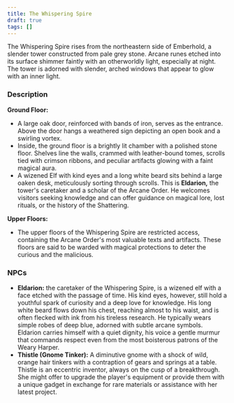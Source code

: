 ```yaml
---
title: The Whispering Spire
draft: true
tags: []
---
```

The Whispering Spire rises from the northeastern side of Emberhold, a slender tower constructed from pale grey stone. Arcane runes etched into its surface shimmer faintly with an otherworldly light, especially at night. The tower is adorned with slender, arched windows that appear to glow with an inner light.

### Description
**Ground Floor:**
- A large oak door, reinforced with bands of iron, serves as the entrance. Above the door hangs a weathered sign depicting an open book and a swirling vortex.
- Inside, the ground floor is a brightly lit chamber with a polished stone floor. Shelves line the walls, crammed with leather-bound tomes, scrolls tied with crimson ribbons, and peculiar artifacts glowing with a faint magical aura.
- A wizened Elf with kind eyes and a long white beard sits behind a large oaken desk, meticulously sorting through scrolls. This is **Eldarion,** the tower's caretaker and a scholar of the Arcane Order. He welcomes visitors seeking knowledge and can offer guidance on magical lore, lost rituals, or the history of the Shattering.

**Upper Floors:**
- The upper floors of the Whispering Spire are restricted access, containing the Arcane Order's most valuable texts and artifacts. These floors are said to be warded with magical protections to deter the curious and the malicious.

### NPCs
  
- **Eldarion:** the caretaker of the Whispering Spire, is a wizened elf with a face etched with the passage of time. His kind eyes, however, still hold a youthful spark of curiosity and a deep love for knowledge. His long white beard flows down his chest, reaching almost to his waist, and is often flecked with ink from his tireless research. He typically wears simple robes of deep blue, adorned with subtle arcane symbols. Eldarion carries himself with a quiet dignity, his voice a gentle murmur that commands respect even from the most boisterous patrons of the Weary Harper.
- **Thistle (Gnome Tinker):** A diminutive gnome with a shock of wild, orange hair tinkers with a contraption of gears and springs at a table. Thistle is an eccentric inventor, always on the cusp of a breakthrough. She might offer to upgrade the player's equipment or provide them with a unique gadget in exchange for rare materials or assistance with her latest project.